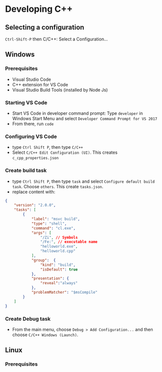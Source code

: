 # Developing C++
## Selecting a configuration
```Ctrl-Shift-P``` then C/C++: Select a Configuration...
## Windows
### Prerequisites
* Visual Studio Code
* C++ extension for VS Code
* Visual Studio Build Tools (installed by Node Js)
### Starting VS Code
* Start VS Code in developer command prompt:
Type ```developer``` in Windows Start Menu and select ```Developer Command Prompt for VS 2017```
* From there, run ```code```
### Configuring VS Code
* type ```Ctrl Shift P```, then type ```C/C++```
* Select ```C/C++ Edit Configuration (UI)```. This creates ```c_cpp_properties.json```
###  Create build task
* type ```Ctrl Shift P```, then type ```task``` and select ```Configure default build task```. Choose ```others```. This create ```tasks.json```.
* replace content with:
```json
{
    "version": "2.0.0",
    "tasks": [
        {
            "label": "msvc build",
            "type": "shell",
            "command": "cl.exe",
            "args": [
                "/Zi", // Symbols
                "/Fe:", // executable name                
                "helloworld.exe",
                "helloworld.cpp"
            ],
            "group":  {
                "kind": "build",
                "isDefault": true
            },
            "presentation": {
                "reveal":"always"
            },
            "problemMatcher": "$msCompile"
        }
    ]
}

```

### Create Debug task
* From the main menu, choose ```Debug > Add Configuration...``` and then choose ```C/C++ Windows (Launch)```. 

## Linux
### Prerequisites
